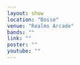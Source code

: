 ```yaml
---
layout: show
location: "Boise"
venue: "Realms Arcade"
bands: ""
link: ""
poster: ""
youtube: ""
---
```



